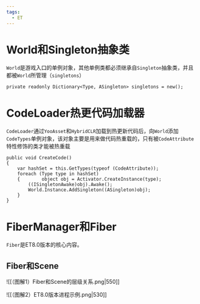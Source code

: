 ```yaml
---
tags:
  - ET
---
```

# World和Singleton抽象类
`World`是游戏入口的单例对象，其他单例类都必须继承自`Singleton`抽象类，并且都被`World`所管理（`singletons`）
```CSharp
private readonly Dictionary<Type, ASingleton> singletons = new();
```
# CodeLoader热更代码加载器
`CodeLoader`通过`YooAsset`和`HybridCLR`加载到热更新代码后，向`World`添加`CodeTypes`单例对象，该对象主要是用来做代码热重载的，只有被`CodeAttribute`特性修饰的类才能被热重载
```CSharp
public void CreateCode()  
{  
    var hashSet = this.GetTypes(typeof (CodeAttribute));  
    foreach (Type type in hashSet)  
    {        object obj = Activator.CreateInstance(type);  
        ((ISingletonAwake)obj).Awake();  
        World.Instance.AddSingleton((ASingleton)obj);  
    }
}
```
# FiberManager和Fiber
`Fiber`是ET8.0版本的核心内容。
## Fiber和Scene
![[（图解1）Fiber和Scene的层级关系.png|550]]

![[（图解2）ET8.0版本进程示例.png|530]]